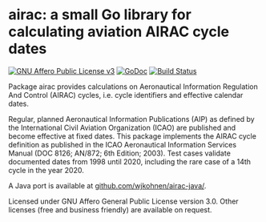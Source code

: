 # airac: a small Go library for calculating aviation AIRAC cycle dates

[![GNU Affero Public License v3](https://www.gnu.org/graphics/agplv3-88x31.png)](https://www.gnu.org/licenses/agpl-3.0.html)
[![GoDoc](https://godoc.org/github.com/wjkohnen/airac?status.svg)](https://godoc.org/github.com/wjkohnen/airac)
[![Build Status](https://travis-ci.org/wjkohnen/airac.svg?branch=master)](https://travis-ci.org/wjkohnen/airac)

Package airac provides calculations on Aeronautical Information Regulation And
Control (AIRAC) cycles, i.e. cycle identifiers and effective calendar dates.

Regular, planned Aeronautical Information Publications (AIP) as defined by the
International Civil Aviation Organization (ICAO) are published and become
effective at fixed dates. This package implements the AIRAC cycle definition as
published in the ICAO Aeronautical Information Services Manual (DOC 8126;
AN/872; 6th Edition; 2003). Test cases validate documented dates from 1998 until
2020, including the rare case of a 14th cycle in the year 2020.

A Java port is available at [github.com/wjkohnen/airac-java/](https://github.com/wjkohnen/airac-java/).

Licensed under GNU Affero General Public License version 3.0. Other licenses 
(free and business friendly) are available on request.
